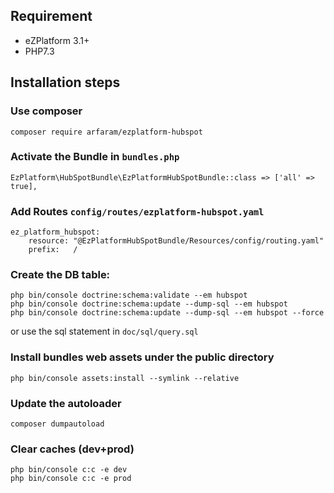 ## Requirement

- eZPlatform 3.1+
- PHP7.3

## Installation steps

### Use composer

```
composer require arfaram/ezplatform-hubspot
```

### Activate the Bundle in `bundles.php`

```
EzPlatform\HubSpotBundle\EzPlatformHubSpotBundle::class => ['all' => true],
```

### Add Routes `config/routes/ezplatform-hubspot.yaml`

```
ez_platform_hubspot:
    resource: "@EzPlatformHubSpotBundle/Resources/config/routing.yaml"
    prefix:   /
```

### Create the DB table:

```
php bin/console doctrine:schema:validate --em hubspot
php bin/console doctrine:schema:update --dump-sql --em hubspot
php bin/console doctrine:schema:update --dump-sql --em hubspot --force
```

or use the sql statement in `doc/sql/query.sql`

### Install bundles web assets under the public directory

```
php bin/console assets:install --symlink --relative
```

### Update the autoloader

```
composer dumpautoload 
```

### Clear caches (dev+prod)

```
php bin/console c:c -e dev
php bin/console c:c -e prod
```